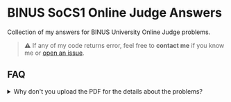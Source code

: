 # BINUS SoCS1 Online Judge Answers

Collection of my answers for BINUS University Online Judge problems.

> ⚠️ If any of my code returns error, feel free to **contact me** if you know me or [open an issue](https://github.com/Kuro-Rui/BINUS-SoCS1-Answers/issues/new/choose).

## FAQ
<details>
  <summary>Why don't you upload the PDF for the details about the problems?</summary>
  <br>
  Because <b>I'm not allowed to</b> since I don't have written consent of School of Computer Science - BINUS.
  
  This was stated at the end of each page in each PDF:

  > © School of Computer Science - BINUS, 2021. No part of the materials available may be copied, photocopied, reproduced, translated, or reduced to any electronic medium or machine-readable form, in whole or in part, without prior written consent of School of Computer Science - BINUS. Any other reproduction in any form without the permission of School of Computer Science - BINUS is probihited. Violators of this clause may be academically sanctioned.

  With this, you can only see the problem yourself (if you're a student from School of Computer Science - BINUS) on the SoCS1 website.
</details>

